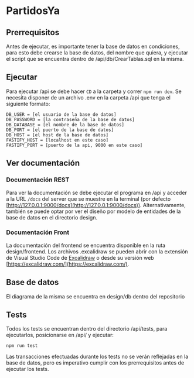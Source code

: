 # PartidosYa

## Prerrequisitos

Antes de ejecutar, es importante tener la base de datos en condiciones, para esto debe crearse la base de datos, del nombre que quiera, y ejecutar el script que se encuentra dentro de /api/db/CrearTablas.sql en la misma.

## Ejecutar

Para ejecutar /api se debe hacer `CD` a la carpeta y correr `npm run dev`.
Se necesita disponer de un archivo .env en la carpeta /api que tenga el siguiente formato:

```
DB_USER = [el usuario de la base de datos]
DB_PASSWORD = [la contraseña de la base de datos]
DB_DATABASE = [el nombre de la base de datos]
DB_PORT = [el puerto de la base de datos]
DB_HOST = [el host de la base de datos]
FASTIFY_HOST = [localhost en este caso]
FASTIFY_PORT = [puerto de la api, 9000 en este caso]
```

## Ver documentación

### Documentación REST
Para ver la documentación se debe ejecutar el programa en /api y acceder a la URL `/docs` del server que se muestre en la terminal (por defecto [http://127.0.0.1:9000/docs](http://127.0.0.1:9000/docs)).
Alternativamente, también se puede optar por ver el diseño por modelo de entidades de la base de datos en el directorio design.

### Documentación Front
La documentación del frontend se encuentra disponible en la ruta design/frontend. Los archivos .excalidraw se pueden abrir con la extensión de Visual Studio Code de [Excalidraw](https://marketplace.visualstudio.com/items?itemName=pomdtr.excalidraw-editor) o desde su versión web [https://excalidraw.com/](https://excalidraw.com/).

## Base de datos

El diagrama de la misma se encuentra en design/db dentro del repositorio

## Tests

Todos los tests se encuentran dentro del directorio /api/tests, para ejecutarlos, posicionarse en /api/ y ejecutar:
```
npm run test
```
Las transacciones efectuadas durante los tests no se verán reflejadas en la base de datos, pero es imperativo cumplir con los prerrequisitos antes de ejecutar los tests.
